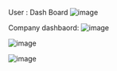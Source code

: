 User : Dash Board
![image](https://github.com/user-attachments/assets/fdcac5e3-5832-4a2c-8790-0504d65360b6)

Company dashbaord:
![image](https://github.com/user-attachments/assets/b26c8cf7-c7ca-4dfa-91fb-359fa2404316)

![image](https://github.com/user-attachments/assets/0a981647-b783-40e2-a944-5ee781dfc694)

![image](https://github.com/user-attachments/assets/e5937f62-966a-429c-bc57-f43b23f4a81a)



